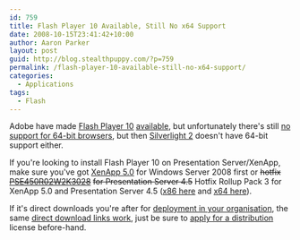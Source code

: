 ```yaml
---
id: 759
title: Flash Player 10 Available, Still No x64 Support
date: 2008-10-15T23:41:42+10:00
author: Aaron Parker
layout: post
guid: http://blog.stealthpuppy.com/?p=759
permalink: /flash-player-10-available-still-no-x64-support/
categories:
  - Applications
tags:
  - Flash
---
```

Adobe have made [Flash Player 10](http://www.adobe.com/products/flashplayer/) [available](http://www.adobe.com/go/getflashplayer), but unfortunately there's still [no support for 64-bit browsers](http://kb.adobe.com/selfservice/viewContent.do?externalId=6b3af6c9&sliceId=2), but then [Silverlight 2](http://www.microsoft.com/silverlight/) doesn't have 64-bit support either.

If you're looking to install Flash Player 10 on Presentation Server/XenApp, make sure you've got [XenApp 5.0](http://support.citrix.com/article/ctx118113) for Windows Server 2008 first or <span style="text-decoration: line-through;">hotfix </span>[<span style="text-decoration: line-through;">PSE450R02W2K3028</span>](http://support.citrix.com/article/ctx117150) <span style="text-decoration: line-through;">for Presentation Server 4.5</span> Hotfix Rollup Pack 3 for XenApp 5.0 and Presentation Server 4.5 ([x86 here](http://support.citrix.com/article/CTX115626) and [x64 here](http://support.citrix.com/article/CTX115627)).

If it's direct downloads you're after for [deployment in your organisation](http://www.adobe.com/products/players/fpsh_distribution1.html), the same [direct download links work](http://stealthpuppy.com/general/looking-for-adobe-flash-player-download-links), just be sure to [apply for a distribution](http://www.adobe.com/products/players/fpsh_distribution1.html#Apply) license before-hand.